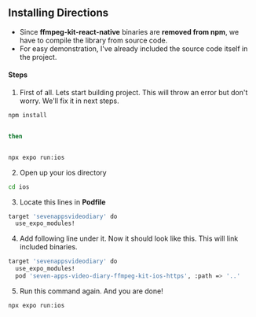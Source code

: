 
## Installing Directions

- Since **ffmpeg-kit-react-native** binaries are **removed from npm**, we have to compile the library from source code.
- For easy demonstration, I've already included the source code itself in the project. 
#### Steps
1. First of all. Lets start building project. This will throw an error but don't worry. We'll fix it in next steps.
```bash
npm install


then


npx expo run:ios
```
2. Open up your ios directory
```bash
cd ios
```
3. Locate this lines in **Podfile**
```bash
target 'sevenappsvideodiary' do
  use_expo_modules!
  ```
4. Add following line under it. Now it should look like this. This will link included binaries.
```bash
target 'sevenappsvideodiary' do
  use_expo_modules!
  pod 'seven-apps-video-diary-ffmpeg-kit-ios-https', :path => '..'
  ```
  5. Run this command again. And you are done!
```bash
npx expo run:ios
```
